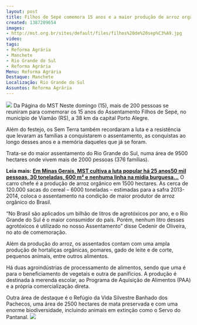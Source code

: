 ```yaml
---
layout: post
title: Filhos de Sepé comemora 15 anos e a maior produção de arroz orgânico do Brasil
created: 1387209654
images:
- http://mst.org.br/sites/default/files/filhos%20de%20sep%C3%A9.jpg
video: 
tags:
- Reforma Agrária
- Manchete
- Rio Grande do Sul
- Reforma Agrária
Menu: Reforma Agrária
Destaque: Manchete
Localização: Rio Grande do Sul
Assuntos: Reforma Agrária
---
```



![](http://mst.org.br/sites/default/files/filhos%20de%20sep%C3%A9.jpg)
Da Página do MST
Neste domingo (15), mais de 200 pessoas se reuniram para comemorar os 15 anos do Assentamento Filhos de Sepé, no município de Viamão (RS), a 38 km da capital Porto Alegre.


Além do festejo, os Sem Terra também recordaram a luta e a resistência que levaram as famílias a conquistarem o assentamento, as conquistas ao longo desses anos e a memória daqueles que já se foram. 


Trata-se do maior assentamento do Rio Grande do Sul, numa área de 9500 hectares onde vivem mais de 2000 pessoas (376 famílias). 


**Leia mais:**
[**Em Minas Gerais, MST cultiva a luta popular há 25 anos**](http://www.mst.org.br/node/15557)[**50 mil pessoas, 30 toneladas, 600 m² e nenhuma linha na mídia burguesa...**](http://www.mst.org.br/node/15553)
O carro chefe é a produção de arroz orgânico em 1500 hectares. As cerca de 120.000 sacas do cereal – 6000 toneladas – estimadas para a safra 2013-2014, coloca o assentamento na condição de maior produtor de arroz orgânico do Brasil.


“No Brasil são aplicados um bilhão de litros de agrotóxicos por ano, e o Rio Grande do Sul é o maior consumidor do país. Porém, nenhum litro desses agrotóxicos é utilizado no nosso Assentamento” disse Cedenir de Oliveira, no ato de comemoração. 


Além da produção do arroz, os assentados contam com uma ampla produção de hortaliças orgânicas, pomares, gado de leite e de corte, pequenos animais, entre outros alimentos. 


Há duas agroindústrias de processamento de alimentos, sendo que uma é para o beneficiamento de vegetais e outra de panifícios. A produção é destinada à merenda escolar, ao Programa de Aquisição de Alimentos (PAA) e a própria comercialização direta. 


Outra área de destaque é o Refúgio da Vida Silvestre Banhado dos Pachecos, uma área de 2500 hectares de mata preservada e com uma enorme biodiversidade, incluindo animais em extinção como o Servo do Pantanal.
![](http://mst.org.br/sites/default/files/filhos%20de%20sep%C3%A9_II.jpg) 
